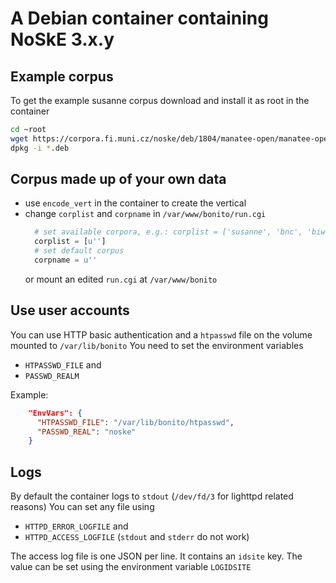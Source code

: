 A Debian container containing NoSkE 3.x.y
================================

Example corpus
--------------
To get the example susanne corpus download and install it as root in the container
```bash
cd ~root
wget https://corpora.fi.muni.cz/noske/deb/1804/manatee-open/manatee-open-susanne_2.167.8-1ubuntu1_amd64.deb`
dpkg -i *.deb
```

Corpus made up of your own data
-------------------------------

* use `encode_vert` in the container to create the vertical
* change `corplist` and `corpname` in `/var/www/bonito/run.cgi`
  ```python
    # set available corpora, e.g.: corplist = ['susanne', 'bnc', 'biwec']
    corplist = [u'']
    # set default corpus
    corpname = u''
  ```
  or mount an edited `run.cgi` at `/var/www/bonito`

Use user accounts
-----------------
You can use HTTP basic authentication and a `htpasswd` file on the volume mounted to
`/var/lib/bonito`
You need to set the environment variables
* `HTPASSWD_FILE` and
* `PASSWD_REALM`

Example:
```json
    "EnvVars": {
      "HTPASSWD_FILE": "/var/lib/bonito/htpasswd",
      "PASSWD_REAL": "noske" 
    }
```
 
 Logs
 ----
 By default the container logs to `stdout` (`/dev/fd/3` for lighttpd related reasons)
 You can set any file using
 * `HTTPD_ERROR_LOGFILE` and
 * `HTTPD_ACCESS_LOGFILE`
 (`stdout` and `stderr` do not work)
 
 The access log file is one JSON per line. It contains an `idsite` key.
 The value can be set using the environment variable `LOGIDSITE` 
